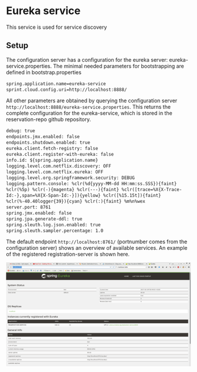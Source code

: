 # Eureka service
This service is used for service discovery

## Setup
The configuration server has a configuration for the eureka server: eureka-service.properties.
The minimal needed parameters for bootstrapping are defined in bootstrap.properties
```
spring.application.name=eureka-service
sprint.cloud.config.uri=http://localhost:8888/
```
All other parameters are obtained by querying the configuration server `http://localhost:8888/eureka-service.properties`.
This returns the complete configuration for the eureka-service, which is stored in the reservation-repo github repository.
```
debug: true
endpoints.jmx.enabled: false
endpoints.shutdown.enabled: true
eureka.client.fetch-registry: false
eureka.client.register-with-eureka: false
info.id: ${spring.application.name}
logging.level.com.netflix.discovery: OFF
logging.level.com.netflix.eureka: OFF
logging.level.org.springframework.security: DEBUG
logging.pattern.console: %clr(%d{yyyy-MM-dd HH:mm:ss.SSS}){faint} %clr(%5p) %clr(-){magenta} %clr(---){faint} %clr([trace=%X{X-Trace-Id:-},span=%X{X-Span-Id:-}]){yellow} %clr([%15.15t]){faint} %clr(%-40.40logger{39}){cyan} %clr(:){faint} %m%n%wex
server.port: 8761
spring.jmx.enabled: false
spring.jpa.generate-ddl: true
spring.sleuth.log.json.enabled: true
spring.sleuth.sampler.percentage: 1.0
```
The default endpoint `http://localhost:8761/` (portnumber comes from the configuration server) shows an overview of available services. 
An example of the registered registration-server is shown here.

![alt text](screenshot.png "Example of registered registration-server")

